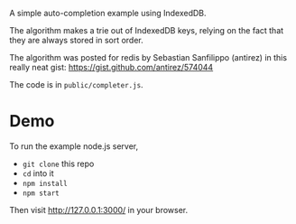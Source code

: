 A simple auto-completion example using IndexedDB.

The algorithm makes a trie out of IndexedDB keys, relying on the fact that they
are always stored in sort order.

The algorithm was posted for redis by Sebastian Sanfilippo (antirez) in this
really neat gist: https://gist.github.com/antirez/574044

The code is in `public/completer.js`.

# Demo

To run the example node.js server, 

- `git clone` this repo 
- `cd` into it
- `npm install`
- `npm start`

Then visit http://127.0.0.1:3000/ in your browser.






